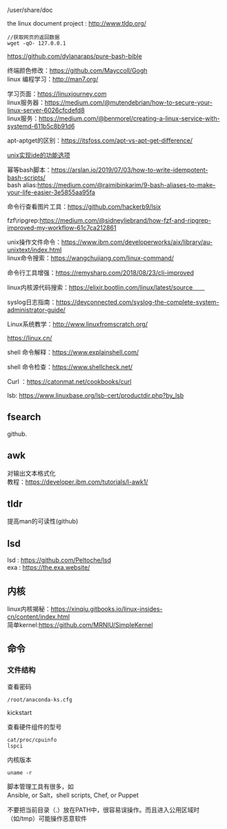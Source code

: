 /user/share/doc

the linux document project : http://www.tldp.org/



```  
//获取网页的返回数据
wget -qO- 127.0.0.1
```
https://github.com/dylanaraps/pure-bash-bible

终端颜色修改：https://github.com/Mayccoll/Gogh  
linux 编程学习：http://man7.org/

学习页面：https://linuxjourney.com  
linux服务器：https://medium.com/@mutendebrian/how-to-secure-your-linux-server-6026cfcdefd8  
linux服务：https://medium.com/@benmorel/creating-a-linux-service-with-systemd-611b5c8b91d6    

apt-aptget的区别：https://itsfoss.com/apt-vs-apt-get-difference/  

  [unix实现ide的功能选项](https://conanblog.me/Unix-as-IDE--Chinese-/index.html)         

  幂等bash脚本：https://arslan.io/2019/07/03/how-to-write-idempotent-bash-scripts/  
  bash alias:https://medium.com/@raimibinkarim/9-bash-aliases-to-make-your-life-easier-3e5855aa95fa  

  命令行查看图片工具：https://github.com/hackerb9/lsix   

  fzf\ripgrep:https://medium.com/@sidneyliebrand/how-fzf-and-ripgrep-improved-my-workflow-61c7ca212861  

unix操作文件命令：https://www.ibm.com/developerworks/aix/library/au-unixtext/index.html   
linux命令搜索：https://wangchujiang.com/linux-command/  

命令行工具增强：https://remysharp.com/2018/08/23/cli-improved    

linux内核源代码搜索：https://elixir.bootlin.com/linux/latest/source　　

syslog日志指南：https://devconnected.com/syslog-the-complete-system-administrator-guide/  

Linux系统教学：http://www.linuxfromscratch.org/

https://linux.cn/

shell 命令解释：https://www.explainshell.com/

shell 命令检查：https://www.shellcheck.net/

Curl ：https://catonmat.net/cookbooks/curl

lsb: https://www.linuxbase.org/lsb-cert/productdir.php?by_lsb

## fsearch
 github.

## awk  
对输出文本格式化   
教程：https://developer.ibm.com/tutorials/l-awk1/  

## tldr
提高man的可读性(github)  

## lsd
lsd : https://github.com/Peltoche/lsd  
exa : https://the.exa.website/  

## 内核  
linux内核揭秘：https://xinqiu.gitbooks.io/linux-insides-cn/content/index.html      
简单kernel:https://github.com/MRNIU/SimpleKernel  

## 命令  
### 文件结构

查看密码

```shell
/root/anaconda-ks.cfg
```

kickstart

查看硬件组件的型号

```
cat/proc/cpuinfo  
lspci   
```

内核版本
```
uname -r
```

脚本管理工具有很多，如   
Ansible, or Salt，shell scripts, Chef, or Puppet



不要把当前目录（.）放在PATH中，很容易误操作。而且进入公用区域时（如/tmp）可能操作恶意软件